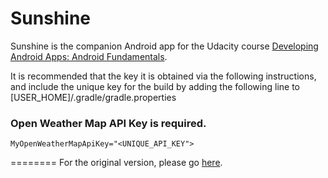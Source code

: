 Sunshine
========

Sunshine is the companion Android app for the Udacity course [Developing Android Apps: Android Fundamentals](https://www.udacity.com/course/ud853).

It is recommended that the key it is obtained via the following instructions, and include the unique key for the build by adding the following line to [USER_HOME]/.gradle/gradle.properties

### Open Weather Map API Key is required.
`MyOpenWeatherMapApiKey="<UNIQUE_API_KEY">`

========
For the original version, please go [here](https://github.com/udacity/Sunshine).
